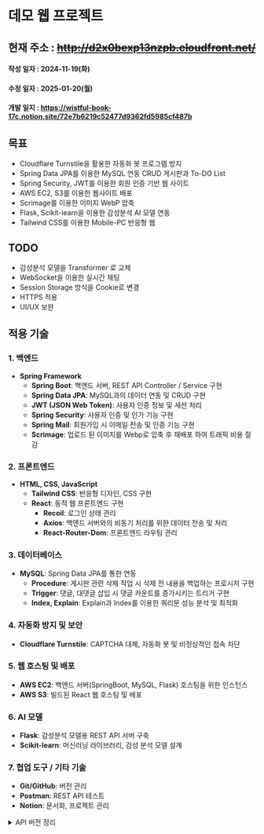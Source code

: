 # 데모 웹 프로젝트
## 현재 주소 : ~~http://d2x0bexp13nzpb.cloudfront.net/~~
#### 작성 일자 : 2024-11-19(화)
#### 수정 일자 : 2025-01-20(월)
#### 개발 일지 : https://wistful-book-17c.notion.site/72e7b6219c52477d9362fd5985cf487b

## 목표
- Cloudflare Turnstile을 활용한 자동화 봇 프로그램 방지
- Spring Data JPA를 이용한 MySQL 연동 CRUD 게시판과 To-DO List
- Spring Security, JWT를 이용한 회원 인증 기반 웹 사이트
- AWS EC2, S3를 이용한 웹사이트 배포
- Scrimage를 이용한 이미지 WebP 압축
- Flask, Scikit-learn을 이용한 감성분석 AI 모델 연동
- Tailwind CSS를 이용한 Mobile-PC 반응형 웹

## TODO
- 감성분석 모델을 Transformer 로 교체
- WebSocket을 이용한 실시간 채팅
- Session Storage 방식을 Cookie로 변경
- HTTPS 적용
- UI/UX 보완

## 적용 기술
### 1. 백엔드
- **Spring Framework**
  - **Spring Boot**: 백엔드 서버, REST API Controller / Service 구현
  - **Spring Data JPA**: MySQL과의 데이터 연동 및 CRUD 구현
  - **JWT (JSON Web Token)**: 사용자 인증 정보 및 세션 처리
  - **Spring Security**: 사용자 인증 및 인가 기능 구현
  - **Spring Mail**: 회원가입 시 이메일 전송 및 인증 기능 구현
  - **Scrimage**: 업로드 된 이미지를 Webp로 압축 후 재배포 하여 트래픽 비용 절감

### 2. 프론트엔드
- **HTML, CSS, JavaScript**
  - **Tailwind CSS**: 반응형 디자인, CSS 구현
  - **React**: 동적 웹 프론트엔드 구현
    - **Recoil**: 로그인 상태 관리
    - **Axios**: 백엔드 서버와의 비동기 처리를 위한 데이터 전송 및 처리
    - **React-Router-Dom**: 프론트엔드 라우팅 관리

### 3. 데이터베이스
- **MySQL**: Spring Data JPA를 통한 연동
  - **Procedure**: 게시판 관련 삭제 작업 시 삭제 전 내용을 백업하는 프로시저 구현
  - **Trigger**: 댓글, 대댓글 삽입 시 댓글 카운트를 증가시키는 트리거 구현
  - **Index, Explain**: Explain과 Index를 이용한 쿼리문 성능 분석 및 최적화

### 4. 자동화 방지 및 보안
- **Cloudflare Turnstile**: CAPTCHA 대체, 자동화 봇 및 비정상적인 접속 차단

### 5. 웹 호스팅 및 배포
- **AWS EC2**: 백앤드 서버(SpringBoot, MySQL, Flask) 호스팅을 위한 인스턴스
- **AWS S3**: 빌드된 React 웹 호스팅 및 배포

### 6. AI 모델
- **Flask**: 감성분석 모델용 REST API 서버 구축
- **Scikit-learn**: 머신러닝 라이브러리, 감성 분석 모델 설계

### 7. 협업 도구 / 기타 기술
- **Git/GitHub**: 버전 관리
- **Postman**: REST API 테스트
- **Notion**: 문서화, 프로젝트 관리

<details>
<summary>API 버전 정리</summary>
<div markdown="1">
  
#### 백엔드
- **JDK**: 17.0.11
- **Spring Boot**: 3.3.4
- **Scrimage**: 4.3.0
- **Java JWT**: 4.4.0
- **MySQL**: 8.0.39

#### 프론트엔드 
- **React**: 18.2.0
- **Tailwind CSS**: 3.4.14
- **Axios**: 1.7.7
- **Recoil**: 0.7.7
- **React Router Dom**: 6.27.0
</div>
</details>
